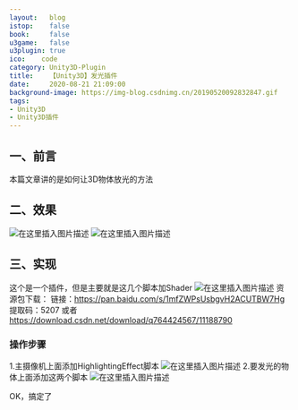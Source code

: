 ```yaml
---
layout:   blog
istop:	  false
book:	  false
u3game:	  false
u3plugin: true
ico:	code
category: Unity3D-Plugin
title:    【Unity3D】发光插件
date:     2020-08-21 21:09:00
background-image: https://img-blog.csdnimg.cn/20190520092832847.gif
tags:
- Unity3D
- Unity3D插件
---
```


## 一、前言
本篇文章讲的是如何让3D物体放光的方法

## 二、效果
![在这里插入图片描述](https://img-blog.csdnimg.cn/20190301162136680.png)
![在这里插入图片描述](https://img-blog.csdnimg.cn/20190520092832847.gif)

## 三、实现
这个是一个插件，但是主要就是这几个脚本加Shader
![在这里插入图片描述](https://img-blog.csdnimg.cn/20190520092803193.png?x-oss-process=image/watermark,type_ZmFuZ3poZW5naGVpdGk,shadow_10,text_aHR0cHM6Ly9ibG9nLmNzZG4ubmV0L3E3NjQ0MjQ1Njc=,size_16,color_FFFFFF,t_70)
资源包下载：
链接：https://pan.baidu.com/s/1mfZWPsUsbgvH2ACUTBW7Hg 
提取码：5207 
或者
https://download.csdn.net/download/q764424567/11188790

### 操作步骤

1.主摄像机上面添加HighlightingEffect脚本
![在这里插入图片描述](https://img-blog.csdnimg.cn/20190301162629324.png?x-oss-process=image/watermark,type_ZmFuZ3poZW5naGVpdGk,shadow_10,text_aHR0cHM6Ly9ibG9nLmNzZG4ubmV0L3E3NjQ0MjQ1Njc=,size_16,color_FFFFFF,t_70)
2.要发光的物体上面添加这两个脚本
![在这里插入图片描述](https://img-blog.csdnimg.cn/20190520095714581.png)

OK，搞定了

